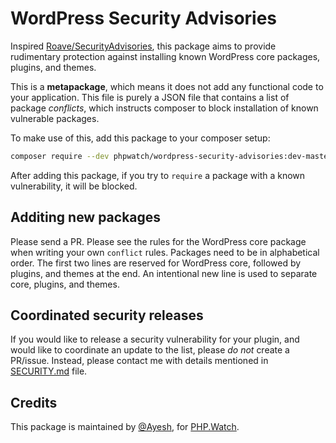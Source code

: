 WordPress Security Advisories
==========================

Inspired [Roave/SecurityAdvisories](https://github.com/Roave/SecurityAdvisories), this package aims to provide rudimentary protection against installing known WordPress core packages, plugins, and themes. 

This is a **metapackage**, which means it does not add any functional code to your application. This file is purely a JSON file that contains a list of package _conflicts_, which instructs composer to block installation of known vulnerable packages. 

To make use of this, add this package to your composer setup:

```bash
composer require --dev phpwatch/wordpress-security-advisories:dev-master
```

After adding this package, if you try to `require` a package with a known vulnerability, it will be blocked. 


## Additing new packages

Please send a PR. Please see the rules for the WordPress core package when writing your own `conflict` rules.
Packages need to be in alphabetical order. The first two lines are reserved for WordPress core, followed by plugins, and themes at the end. An intentional new line is used to separate core, plugins, and themes. 

## Coordinated security releases

If you would like to release a security vulnerability for your plugin, and would like to coordinate an update to the list, please _do not_ create a PR/issue. Instead, please contact me with details mentioned in [SECURITY.md](SECURITY.md) file.

## Credits

This package is maintained by [@Ayesh](https://github.com/Ayesh), for [PHP.Watch](https://php.watch).
